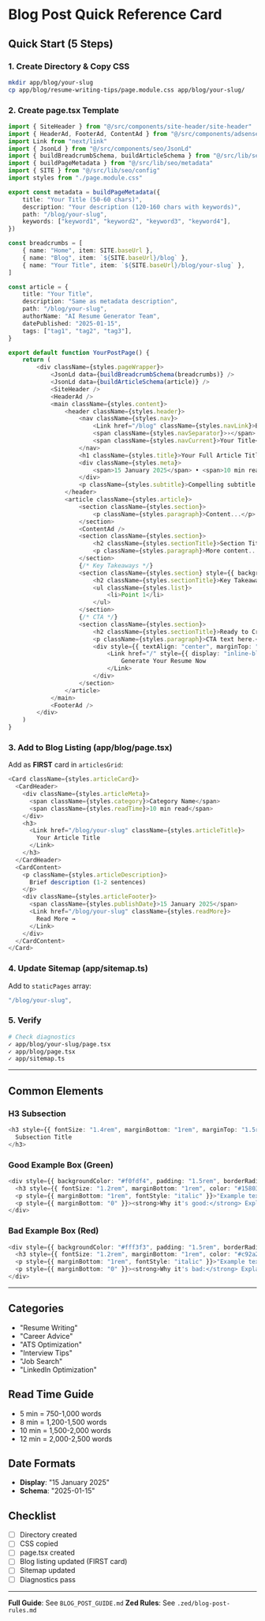 # Blog Post Quick Reference Card

## Quick Start (5 Steps)

### 1. Create Directory & Copy CSS
```bash
mkdir app/blog/your-slug
cp app/blog/resume-writing-tips/page.module.css app/blog/your-slug/
```

### 2. Create page.tsx Template
```typescript
import { SiteHeader } from "@/src/components/site-header/site-header"
import { HeaderAd, FooterAd, ContentAd } from "@/src/components/adsense/AdBanner"
import Link from "next/link"
import { JsonLd } from "@/src/components/seo/JsonLd"
import { buildBreadcrumbSchema, buildArticleSchema } from "@/src/lib/seo/schemas"
import { buildPageMetadata } from "@/src/lib/seo/metadata"
import { SITE } from "@/src/lib/seo/config"
import styles from "./page.module.css"

export const metadata = buildPageMetadata({
    title: "Your Title (50-60 chars)",
    description: "Your description (120-160 chars with keywords)",
    path: "/blog/your-slug",
    keywords: ["keyword1", "keyword2", "keyword3", "keyword4"],
})

const breadcrumbs = [
    { name: "Home", item: SITE.baseUrl },
    { name: "Blog", item: `${SITE.baseUrl}/blog` },
    { name: "Your Title", item: `${SITE.baseUrl}/blog/your-slug` },
]

const article = {
    title: "Your Title",
    description: "Same as metadata description",
    path: "/blog/your-slug",
    authorName: "AI Resume Generator Team",
    datePublished: "2025-01-15",
    tags: ["tag1", "tag2", "tag3"],
}

export default function YourPostPage() {
    return (
        <div className={styles.pageWrapper}>
            <JsonLd data={buildBreadcrumbSchema(breadcrumbs)} />
            <JsonLd data={buildArticleSchema(article)} />
            <SiteHeader />
            <HeaderAd />
            <main className={styles.content}>
                <header className={styles.header}>
                    <nav className={styles.nav}>
                        <Link href="/blog" className={styles.navLink}>Blog</Link>
                        <span className={styles.navSeparator}>›</span>
                        <span className={styles.navCurrent}>Your Title</span>
                    </nav>
                    <h1 className={styles.title}>Your Full Article Title</h1>
                    <div className={styles.meta}>
                        <span>15 January 2025</span> • <span>10 min read</span> • <span>Category</span>
                    </div>
                    <p className={styles.subtitle}>Compelling subtitle here</p>
                </header>
                <article className={styles.article}>
                    <section className={styles.section}>
                        <p className={styles.paragraph}>Content...</p>
                    </section>
                    <ContentAd />
                    <section className={styles.section}>
                        <h2 className={styles.sectionTitle}>Section Title</h2>
                        <p className={styles.paragraph}>More content...</p>
                    </section>
                    {/* Key Takeaways */}
                    <section className={styles.section} style={{ backgroundColor: "#f8fafc", padding: "2rem", borderRadius: "8px", marginTop: "2rem" }}>
                        <h2 className={styles.sectionTitle}>Key Takeaways</h2>
                        <ul className={styles.list}>
                            <li>Point 1</li>
                        </ul>
                    </section>
                    {/* CTA */}
                    <section className={styles.section}>
                        <h2 className={styles.sectionTitle}>Ready to Create Your Perfect Resume?</h2>
                        <p className={styles.paragraph}>CTA text here.</p>
                        <div style={{ textAlign: "center", marginTop: "2rem" }}>
                            <Link href="/" style={{ display: "inline-block", padding: "0.75rem 2rem", backgroundColor: "#2563eb", color: "white", borderRadius: "8px", textDecoration: "none", fontWeight: "600", fontSize: "1.1rem" }}>
                                Generate Your Resume Now
                            </Link>
                        </div>
                    </section>
                </article>
            </main>
            <FooterAd />
        </div>
    )
}
```

### 3. Add to Blog Listing (app/blog/page.tsx)
Add as **FIRST** card in `articlesGrid`:
```typescript
<Card className={styles.articleCard}>
  <CardHeader>
    <div className={styles.articleMeta}>
      <span className={styles.category}>Category Name</span>
      <span className={styles.readTime}>10 min read</span>
    </div>
    <h3>
      <Link href="/blog/your-slug" className={styles.articleTitle}>
        Your Article Title
      </Link>
    </h3>
  </CardHeader>
  <CardContent>
    <p className={styles.articleDescription}>
      Brief description (1-2 sentences)
    </p>
    <div className={styles.articleFooter}>
      <span className={styles.publishDate}>15 January 2025</span>
      <Link href="/blog/your-slug" className={styles.readMore}>
        Read More →
      </Link>
    </div>
  </CardContent>
</Card>
```

### 4. Update Sitemap (app/sitemap.ts)
Add to `staticPages` array:
```typescript
"/blog/your-slug",
```

### 5. Verify
```bash
# Check diagnostics
✓ app/blog/your-slug/page.tsx
✓ app/blog/page.tsx
✓ app/sitemap.ts
```

---

## Common Elements

### H3 Subsection
```typescript
<h3 style={{ fontSize: "1.4rem", marginBottom: "1rem", marginTop: "1.5rem" }}>
  Subsection Title
</h3>
```

### Good Example Box (Green)
```typescript
<div style={{ backgroundColor: "#f0fdf4", padding: "1.5rem", borderRadius: "8px", marginBottom: "1.5rem", border: "1px solid #86efac" }}>
  <h3 style={{ fontSize: "1.2rem", marginBottom: "1rem", color: "#15803d" }}>GOOD Example:</h3>
  <p style={{ marginBottom: "1rem", fontStyle: "italic" }}>"Example text"</p>
  <p style={{ marginBottom: "0" }}><strong>Why it's good:</strong> Explanation</p>
</div>
```

### Bad Example Box (Red)
```typescript
<div style={{ backgroundColor: "#fff3f3", padding: "1.5rem", borderRadius: "8px", marginBottom: "1.5rem", border: "1px solid #ffc9c9" }}>
  <h3 style={{ fontSize: "1.2rem", marginBottom: "1rem", color: "#c92a2a" }}>BAD Example:</h3>
  <p style={{ marginBottom: "1rem", fontStyle: "italic" }}>"Example text"</p>
  <p style={{ marginBottom: "0" }}><strong>Why it's bad:</strong> Explanation</p>
</div>
```

---

## Categories
- "Resume Writing"
- "Career Advice"
- "ATS Optimization"
- "Interview Tips"
- "Job Search"
- "LinkedIn Optimization"

## Read Time Guide
- 5 min = 750-1,000 words
- 8 min = 1,200-1,500 words
- 10 min = 1,500-2,000 words
- 12 min = 2,000-2,500 words

## Date Formats
- **Display**: "15 January 2025"
- **Schema**: "2025-01-15"

## Checklist
- [ ] Directory created
- [ ] CSS copied
- [ ] page.tsx created
- [ ] Blog listing updated (FIRST card)
- [ ] Sitemap updated
- [ ] Diagnostics pass

---

**Full Guide**: See `BLOG_POST_GUIDE.md`
**Zed Rules**: See `.zed/blog-post-rules.md`
